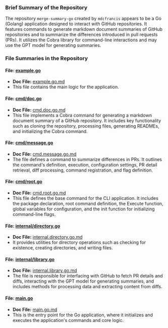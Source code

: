 ### Brief Summary of the Repository
The repository `merge-summary-go` created by `mdcfrancis` appears to be a Go (Golang) application designed to interact with GitHub repositories. It features commands to generate markdown document summaries of GitHub repositories and to summarize the differences introduced in pull requests (PRs). It utilizes the Cobra library for command-line interactions and may use the GPT model for generating summaries.

### File Summaries in the Repository

#### File: [example.go](https://github.com/mdcfrancis/merge-summary-go/blob/main/example.go)
- **Doc File:** [example.go.md](https://github.com/mdcfrancis/merge-summary-go/blob/main/example.go.md)
- This file contains the main logic for the application.

#### File: [cmd/doc.go](https://github.com/mdcfrancis/merge-summary-go/blob/main/cmd/doc.go)
- **Doc File:** [cmd.doc.go.md](https://github.com/mdcfrancis/merge-summary-go/blob/main/cmd/doc.go.md)
- This file implements a Cobra command for generating a markdown document summary of a GitHub repository. It includes key functionality such as cloning the repository, processing files, generating READMEs, and initializing the Cobra command.

#### File: [cmd/message.go](https://github.com/mdcfrancis/merge-summary-go/blob/main/cmd/message.go)
- **Doc File:** [cmd.message.go.md](https://github.com/mdcfrancis/merge-summary-go/blob/main/cmd/message.go.md)
- The file defines a command to summarize differences in PRs. It outlines the command's definition, execution, configuration settings, PR detail retrieval, diff processing, command registration, and flag definition.

#### File: [cmd/root.go](https://github.com/mdcfrancis/merge-summary-go/blob/main/cmd/root.go)
- **Doc File:** [cmd.root.go.md](https://github.com/mdcfrancis/merge-summary-go/blob/main/cmd/root.go.md)
- This file defines the base command for the CLI application. It includes the package declaration, root command definition, the Execute function, global variables for configuration, and the init function for initializing command-line flags.

#### File: [internal/directory.go](https://github.com/mdcfrancis/merge-summary-go/blob/main/internal/directory.go)
- **Doc File:** [internal.directory.go.md](https://github.com/mdcfrancis/merge-summary-go/blob/main/internal/directory.go.md)
- It provides utilities for directory operations such as checking for existence, creating directories, and writing files.

#### File: [internal/library.go](https://github.com/mdcfrancis/merge-summary-go/blob/main/internal/library.go)
- **Doc File:** [internal.library.go.md](https://github.com/mdcfrancis/merge-summary-go/blob/main/internal/library.go.md)
- The file is responsible for interfacing with GitHub to fetch PR details and diffs, interacting with the GPT model for generating summaries, and includes methods for processing data and extracting content from diffs.

#### File: [main.go](https://github.com/mdcfrancis/merge-summary-go/blob/main/main.go)
- **Doc File:** [main.go.md](https://github.com/mdcfrancis/merge-summary-go/blob/main/main.go.md)
- This is the entry point for the Go application, where it initializes and executes the application's commands and core logic.